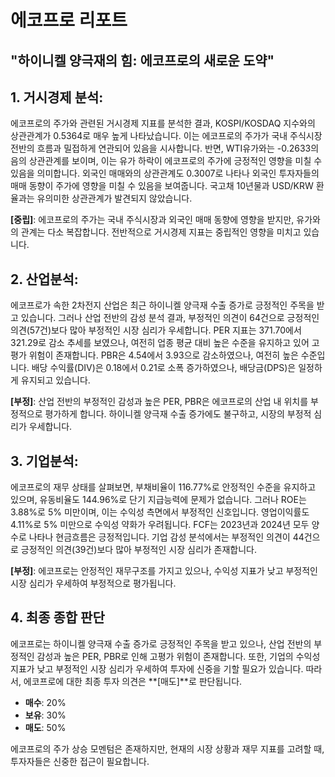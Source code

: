 # 에코프로 리포트
## "하이니켈 양극재의 힘: 에코프로의 새로운 도약"

## 1. 거시경제 분석:

에코프로의 주가와 관련된 거시경제 지표를 분석한 결과, KOSPI/KOSDAQ 지수와의 상관관계가 0.5364로 매우 높게 나타났습니다. 이는 에코프로의 주가가 국내 주식시장 전반의 흐름과 밀접하게 연관되어 있음을 시사합니다. 반면, WTI유가와는 -0.2633의 음의 상관관계를 보이며, 이는 유가 하락이 에코프로의 주가에 긍정적인 영향을 미칠 수 있음을 의미합니다. 외국인 매매와의 상관관계도 0.3007로 나타나 외국인 투자자들의 매매 동향이 주가에 영향을 미칠 수 있음을 보여줍니다. 국고채 10년물과 USD/KRW 환율과는 유의미한 상관관계가 발견되지 않았습니다.

**[중립]**: 에코프로의 주가는 국내 주식시장과 외국인 매매 동향에 영향을 받지만, 유가와의 관계는 다소 복잡합니다. 전반적으로 거시경제 지표는 중립적인 영향을 미치고 있습니다.

## 2. 산업분석:

에코프로가 속한 2차전지 산업은 최근 하이니켈 양극재 수출 증가로 긍정적인 주목을 받고 있습니다. 그러나 산업 전반의 감성 분석 결과, 부정적인 의견이 64건으로 긍정적인 의견(57건)보다 많아 부정적인 시장 심리가 우세합니다. PER 지표는 371.70에서 321.29로 감소 추세를 보였으나, 여전히 업종 평균 대비 높은 수준을 유지하고 있어 고평가 위험이 존재합니다. PBR은 4.54에서 3.93으로 감소하였으나, 여전히 높은 수준입니다. 배당 수익률(DIV)은 0.18에서 0.21로 소폭 증가하였으나, 배당금(DPS)은 일정하게 유지되고 있습니다.

**[부정]**: 산업 전반의 부정적인 감성과 높은 PER, PBR은 에코프로의 산업 내 위치를 부정적으로 평가하게 합니다. 하이니켈 양극재 수출 증가에도 불구하고, 시장의 부정적 심리가 우세합니다.

## 3. 기업분석:

에코프로의 재무 상태를 살펴보면, 부채비율이 116.77%로 안정적인 수준을 유지하고 있으며, 유동비율도 144.96%로 단기 지급능력에 문제가 없습니다. 그러나 ROE는 3.88%로 5% 미만이며, 이는 수익성 측면에서 부정적인 신호입니다. 영업이익률도 4.11%로 5% 미만으로 수익성 약화가 우려됩니다. FCF는 2023년과 2024년 모두 양수로 나타나 현금흐름은 긍정적입니다. 기업 감성 분석에서는 부정적인 의견이 44건으로 긍정적인 의견(39건)보다 많아 부정적인 시장 심리가 존재합니다.

**[부정]**: 에코프로는 안정적인 재무구조를 가지고 있으나, 수익성 지표가 낮고 부정적인 시장 심리가 우세하여 부정적으로 평가됩니다.

## 4. 최종 종합 판단

에코프로는 하이니켈 양극재 수출 증가로 긍정적인 주목을 받고 있으나, 산업 전반의 부정적인 감성과 높은 PER, PBR로 인해 고평가 위험이 존재합니다. 또한, 기업의 수익성 지표가 낮고 부정적인 시장 심리가 우세하여 투자에 신중을 기할 필요가 있습니다. 따라서, 에코프로에 대한 최종 투자 의견은 **[매도]**로 판단됩니다.

- **매수**: 20%
- **보유**: 30%
- **매도**: 50%

에코프로의 주가 상승 모멘텀은 존재하지만, 현재의 시장 상황과 재무 지표를 고려할 때, 투자자들은 신중한 접근이 필요합니다.